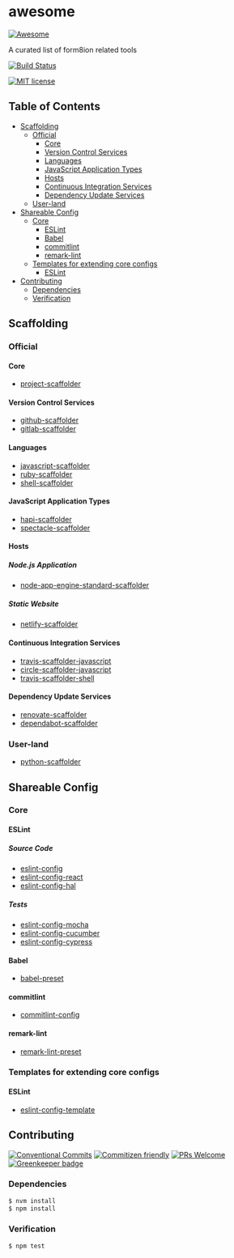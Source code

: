 # awesome

[![Awesome](https://awesome.re/badge.svg)](https://awesome.re)

A curated list of form8ion related tools

<!-- status badges -->

[![Build Status][ci-badge]][ci-link]

<!-- consumer badges -->

[![MIT license][license-badge]][license-link]

## Table of Contents

* [Scaffolding](#scaffolding)
  * [Official](#official)
    * [Core](#core)
    * [Version Control Services](#version-control-services)
    * [Languages](#languages)
    * [JavaScript Application Types](#javascript-application-types)
    * [Hosts](#hosts)
    * [Continuous Integration Services](#continuous-integration-services)
    * [Dependency Update Services](#dependency-update-services)
  * [User-land](#user-land)
* [Shareable Config](#shareable-config)
  * [Core](#core-1)
    * [ESLint](#eslint)
    * [Babel](#babel)
    * [commitlint](#commitlint)
    * [remark-lint](#remark-lint)
  * [Templates for extending core configs](#templates-for-extending-core-configs)
    * [ESLint](#eslint-1)
* [Contributing](#contributing)
  * [Dependencies](#dependencies)
  * [Verification](#verification)

## Scaffolding

### Official

#### Core

* [project-scaffolder](https://github.com/travi/project-scaffolder)

#### Version Control Services

* [github-scaffolder](https://github.com/travi/github-scaffolder)
* [gitlab-scaffolder](https://github.com/travi/gitlab-scaffolder)

#### Languages

* [javascript-scaffolder](https://github.com/travi/javascript-scaffolder)
* [ruby-scaffolder](https://github.com/form8ion/ruby-scaffolder)
* [shell-scaffolder](https://github.com/travi/shell-scaffolder)

#### JavaScript Application Types

* [hapi-scaffolder](https://github.com/form8ion/hapi-scaffolder)
* [spectacle-scaffolder](https://github.com/travi/spectacle-scaffolder)

#### Hosts

##### Node.js Application

* [node-app-engine-standard-scaffolder](https://github.com/travi/node-app-engine-standard-scaffolder)

##### Static Website

* [netlify-scaffolder](https://github.com/travi/netlify-scaffolder)

#### Continuous Integration Services

* [travis-scaffolder-javascript](https://github.com/travi/travis-scaffolder-javascript)
* [circle-scaffolder-javascript](https://github.com/travi/circle-scaffolder-javascript)
* [travis-scaffolder-shell](https://github.com/travi/travis-scaffolder-shell)

#### Dependency Update Services

* [renovate-scaffolder](https://github.com/form8ion/renovate-scaffolder)
* [dependabot-scaffolder](https://github.com/form8ion/dependabot-scaffolder)

### User-land

* [python-scaffolder](https://github.com/GainCompliance/python-scaffolder)

## Shareable Config

### Core

#### ESLint

##### Source Code

* [eslint-config](https://github.com/form8ion/eslint-config)
* [eslint-config-react](https://github.com/form8ion/eslint-config-react)
* [eslint-config-hal](https://github.com/form8ion/eslint-config-hal)

##### Tests

* [eslint-config-mocha](https://github.com/form8ion/eslint-config-mocha)
* [eslint-config-cucumber](https://github.com/form8ion/eslint-config-cucumber)
* [eslint-config-cypress](https://github.com/form8ion/eslint-config-cypress)

#### Babel

* [babel-preset](https://github.com/form8ion/babel-preset)

#### commitlint

* [commitlint-config](https://github.com/form8ion/commitlint-config)

#### remark-lint

* [remark-lint-preset](https://github.com/form8ion/remark-lint-preset)

### Templates for extending core configs

#### ESLint

* [eslint-config-template](https://github.com/form8ion/eslint-config-template)

## Contributing

<!-- contribution badges -->

[![Conventional Commits][commit-convention-badge]][commit-convention-link]
[![Commitizen friendly][commitizen-badge]][commitizen-link]
[![PRs Welcome][PRs-badge]][PRs-link]
[![Greenkeeper badge](https://badges.greenkeeper.io/form8ion/awesome.svg)](https://greenkeeper.io/)

### Dependencies

```sh
$ nvm install
$ npm install
```

### Verification

```sh
$ npm test
```

[license-link]: LICENSE

[license-badge]: https://img.shields.io/github/license/form8ion/awesome.svg

[ci-link]: https://travis-ci.com/form8ion/awesome

[ci-badge]: https://img.shields.io/travis/com/form8ion/awesome/master.svg

[commit-convention-link]: https://conventionalcommits.org

[commit-convention-badge]: https://img.shields.io/badge/Conventional%20Commits-1.0.0-yellow.svg

[commitizen-link]: http://commitizen.github.io/cz-cli/

[commitizen-badge]: https://img.shields.io/badge/commitizen-friendly-brightgreen.svg

[PRs-link]: http://makeapullrequest.com

[PRs-badge]: https://img.shields.io/badge/PRs-welcome-brightgreen.svg
